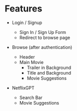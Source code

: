 # Features

- Login / Signup

  - Sign In / Sign Up Form
  - Redirect to browse page

- Browse (after authentication)

  - Header
  - Main Movie
    - Trailer in Background
    - Title and Background
    - Movie Suggestions

- NetflixGPT
  - Search Bar
  - Movie Suggestions

